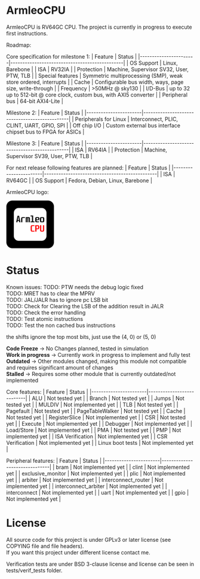 # ArmleoCPU

ArmleoCPU is RV64GC CPU. The project is currently in progress to execute first instructions.


Roadmap:

Core specification for milestone 1:
| Feature               | Status                                        |
|-----------------------|-----------------------------------------------|
| OS Support            | Linux, Barebone               |
| ISA                   | RV32IA                                       |
| Protection            | Machine, Supervisor SV32, User, PTW, TLB      |
| Special features      | Symmetric multiprocessing (SMP), weak store ordered, interrupts |
| Cache                 | Configurable bus width, ways, page size, write-through |
| Frequency             | >50MHz @ sky130                               |
| I/D-Bus               | up to 32 up to 512-bit @ core clock, custom bus, with AXI5 converter |
| Peripheral bus        | 64-bit AXI4-Lite                              |

Milestone 2:
| Feature               | Status                                        |
|-----------------------|-----------------------------------------------|
| Peripherals for Linux | Interconnect, PLIC, CLINT, UART, GPIO, SPI    |
| Off chip I/O          | Custom external bus interface chipset bus to FPGA for ASICs |

Milestone 3:
| Feature               | Status                                        |
|-----------------------|-----------------------------------------------|
| ISA                   | RV64IA                                        |
| Protection            | Machine, Supervisor SV39, User, PTW, TLB      |

For next release following features are planned:
| Feature               | Status                                        |
|-----------------------|-----------------------------------------------|
| ISA                   | RV64GC                                        |
| OS Support            | Fedora, Debian, Linux, Barebone               |

ArmleoCPU logo:

<img src="docs/Logo.png" alt="ArmleoCPU Logo" width="128"/>

# Status


Known issues:
TODO: PTW needs the debug logic fixed  
TODO: MRET has to clear the MPRV  
TODO: JAL/JALR has to ignore pc LSB bit  
TODO: Check for Clearing the LSB of the addition result in JALR  
TODO: Check the error handling  
TODO: Test atomic instructions  
TODO: Test the non cached bus instructions

the shifts ignore the top most bits, just use the (4, 0) or (5, 0)

**Code Freeze** -> No Changes planned, tested in simulation  
**Work in progress** -> Currently work in progress to implement and fully test  
**Outdated** -> Other modules changed, making this module not compatible and requires significant amount of changes  
**Stalled** -> Requires some other module that is currently outdated/not implemented  

Core features:
| Feature               | Status                    |
|-----------------------|---------------------------|
| ALU                   | Not tested yet            |
| Branch                | Not tested yet            |
| Jumps                 | Not tested yet            |
| MULDIV                | Not implemented yet       |
| TLB                   | Not tested yet            |
| Pagefault             | Not tested yet            |
| PageTableWalker       | Not tested yet            |
| Cache                 | Not tested yet            |
| RegisterSlice         | Not implemented yet       |
| CSR                   | Not tested yet            |
| Execute               | Not implemented yet       |
| Debugger              | Not implemented yet       |
| Load/Store            | Not implemented yet       |
| PMA                   | Not tested yet            |
| PMP                   | Not implemented yet       |
| ISA Verification      | Not implemented yet       |
| CSR Verification      | Not implemented yet       |
| Linux boot tests      | Not implemented yet       |

Peripheral features:
| Feature               | Status                        |
|-----------------------|-------------------------------|
| bram                  | Not implemented yet           |
| clint                 | Not implemented yet           |
| exclusive_monitor     | Not implemented yet           |
| plic              | Not implemented yet           |
| arbiter               | Not implemented yet           |
| interconnect_router   | Not implemented yet           |
| interconnect_arbiter  | Not implemented yet           |
| interconnect          | Not implemented yet           |
| uart                  | Not implemented yet           |
| gpio                  | Not implemented yet           |

# License
All source code for this project is under GPLv3 or later license (see COPYING file and file headers).  
If you want this project under different license contact me.

Verification tests are under BSD 3-clause license and license can be seen in tests/verif_tests folder.

